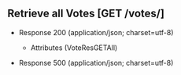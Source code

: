 ## Retrieve all Votes [GET /votes/]

+ Response 200 (application/json; charset=utf-8)

    + Attributes (VoteResGETAll)

+ Response 500 (application/json; charset=utf-8)
